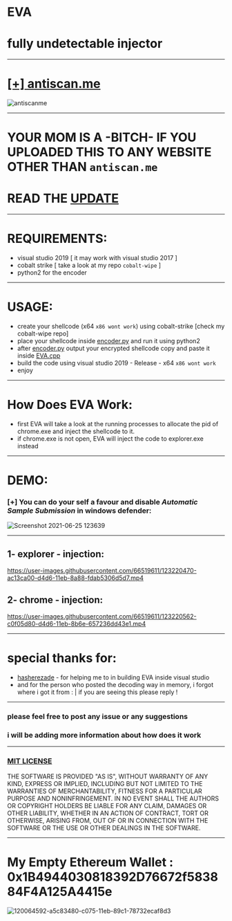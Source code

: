 # EVA
# fully undetectable injector

*************************************************************************************

# [[+] antiscan.me](https://antiscan.me/scan/new/result?id=2COeiu0BcRmz)
![antiscanme](https://user-images.githubusercontent.com/66519611/123218820-d9f80f00-d4d4-11eb-9135-c2bfe861162e.png)

*************************************************************************************

# YOUR MOM IS A -BITCH- IF YOU UPLOADED THIS TO ANY WEBSITE OTHER THAN  `antiscan.me`
# READ THE [UPDATE](https://github.com/ORCA666/EVA/blob/main/UPDATE.md)
*************************************************************************************


# REQUIREMENTS:
* visual studio 2019 [ it may work with visual studio 2017 ]
* cobalt strike [ take a look at my repo `cobalt-wipe` ]
* python2 for the encoder

*************************************************************************************

# USAGE:
* create your shellcode (x64 `x86 wont work`) using cobalt-strike [check my cobalt-wipe repo]
* place your shellcode inside [encoder.py](https://github.com/ORCA666/EVA/blob/main/encoder.py) and run it using python2
* after [encoder.py](https://github.com/ORCA666/EVA/blob/main/encoder.py) output your encrypted shellcode copy and paste it inside [EVA.cpp](https://github.com/ORCA666/EVA/blob/main/EVA/EVA.cpp)
* build the code using visual studio 2019 - Release - x64 `x86 wont work`
* enjoy


*************************************************************************************

# How Does EVA Work:
* first EVA will take a look at the running processes to allocate the pid of chrome.exe and inject the shellcode to it.
* if chrome.exe is not open, EVA will inject the code to explorer.exe instead

*************************************************************************************

# DEMO: 

### [+] You can do your self a favour and disable *Automatic Sample Submission* in windows defender:

![Screenshot 2021-06-25 123639](https://user-images.githubusercontent.com/66519611/123405199-4137c100-d5b2-11eb-9d34-a2ae0ca65045.png)

*************************************************************************************


## 1- explorer - injection:

https://user-images.githubusercontent.com/66519611/123220470-ac13ca00-d4d6-11eb-8a88-fdab5306d5d7.mp4


## 2- chrome - injection:

https://user-images.githubusercontent.com/66519611/123220562-c0f05d80-d4d6-11eb-8b6e-657236dd43e1.mp4


*************************************************************************************

# special thanks for:
* [hasherezade](https://github.com/hasherezade) - for helping me to in building EVA inside visual studio
* and for the person who posted the decoding way in memory, i forgot where i got it from : | if you are seeing this please reply !


*************************************************************************************

### please feel free to post any issue or any suggestions

### i will be adding more information about how does it work

*************************************************************************************


### [MIT LICENSE ](https://github.com/ORCA666/EVA/blob/main/LICENSE)

THE SOFTWARE IS PROVIDED "AS IS", WITHOUT WARRANTY OF ANY KIND, EXPRESS OR
IMPLIED, INCLUDING BUT NOT LIMITED TO THE WARRANTIES OF MERCHANTABILITY,
FITNESS FOR A PARTICULAR PURPOSE AND NONINFRINGEMENT. IN NO EVENT SHALL THE
AUTHORS OR COPYRIGHT HOLDERS BE LIABLE FOR ANY CLAIM, DAMAGES OR OTHER
LIABILITY, WHETHER IN AN ACTION OF CONTRACT, TORT OR OTHERWISE, ARISING FROM,
OUT OF OR IN CONNECTION WITH THE SOFTWARE OR THE USE OR OTHER DEALINGS IN THE
SOFTWARE.

*************************************************************************************

# My Empty Ethereum Wallet : 0x1B4944030818392D76672f583884F4A125A4415e
![120064592-a5c83480-c075-11eb-89c1-78732ecaf8d3](https://user-images.githubusercontent.com/66519611/123219351-791d0680-d4d5-11eb-8248-e34069d0ad6d.png)



